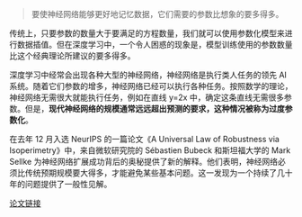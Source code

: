 >要使神经网络能够更好地记忆数据，它们需要的参数比想象的要多得多。

传统上，只要参数的数量大于要满足的方程数量，我们就可以使用参数化模型来进行数据插值。但在深度学习中，一个令人困惑的现象是，模型训练使用的参数数量比这个经典理论所建议的要多得多。

深度学习中经常会出现各种大型的神经网络，神经网络是执行类人任务的领先 AI 系统。随着它们参数的增多，神经网络已经可以执行各种任务。按照数学的理论，神经网络无需很大就能执行任务，例如在直线 y=2x 中，确定这条直线无需很多参数。但是，**现代神经网络的规模通常远远超出预测的要求，这种情况被称为过度参数化**。

在去年 12 月入选 NeurIPS 的一篇论文《A Universal Law of Robustness via Isoperimetry》中，来自微软研究院的 Sébastien Bubeck 和斯坦福大学的 Mark Sellke 为神经网络扩展成功背后的奥秘提供了新的解释。他们表明，神经网络必须比传统预期规模要大得多，才能避免某些基本问题。这一发现为一个持续了几十年的问题提供了一般性见解。

[论文链接](https://arxiv.org/abs/2105.12806)
